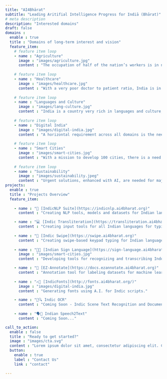 ```yaml
---
title: "AI4Bhārat"
subtitle: "Leading Aritifial Intelligence Progress for Indiā (Bhārat)"
# meta description
description: "Interested domains"
draft: false
domains :
  enable : true
  title : "Domains of long-term interest and vision"
  feature_item:
    # feature item loop
    - name : "Agriculture"
      image : "images/agriculture.jpg"
      content : "The occupation of half of the nation’s workers is in need of solutions, both technological and otherwise. "
      
    # feature item loop
    - name : "Healthcare"
      image : "images/healthcare.jpg"
      content : "With a very poor doctor to patient ratio, India is in immediate need for AI solutions to make our doctors more effective and accessible."
      
    # feature item loop
    - name : "Languages and Culture"
      image : "images/lang-culture.jpg"
      content : "India is a country very rich in languages and culture, but very poor in resources and methods for language processing and digital restoration."
      
    # feature item loop
    - name : "Digital India"
      image : "images/digital-india.jpg"
      content : "A horizontal requirement across all domains is the need for digitisation, in which AI can play a disruptive role."
      
    # feature item loop
    - name : "Smart Cities"
      image : "images/smart-cities.jpg"
      content : "With a mission to develop 100 cities, there is a need for AI to play a significant role in making our cities more efficient and sustainable."
      
    # feature item loop
    - name : "Sustainability"
      image : "images/sustainability.jpeg"
      content : "Urgent solutions, enhanced with AI, are needed for major challenges in water scarcity, air pollution, wildlife conversation, epidemics control, and disaster management."
projects:
  enable : true
  title : "Projects Overview"
  feature_item:
    
    - name : "🤗 [IndicNLP Suite](https://indicnlp.ai4bharat.org)"
      content : "Creating NLP tools, models and datasets for Indian languages ecosystem."

    - name : "💻 [Indic Transliteration](https://transliteration.ai4bharat.org)"
      content : "Creating input tools for all Indian languages for typing in Indic scripts"
    
    - name : "📱 [Indic Swipe](https://swipe.ai4bharat.org)"
      content : "Creating swipe-based keypad typing for Indian languages"
      
    - name : "🖖🏼 [Indian Sign Language](https://sign-language.ai4bharat.org/)"
      image : "images/smart-cities.jpg"
      content : "Developing tools for recognizing and transcribing Indo Sign Language."

    - name : "🔨 [EZ-Annotate](https://docs.ezannotate.ai4bharat.org)"
      content : "Annotation tool for labeling datasets for machine learning tasks"
      
    - name : "✍🏼 [IndicFonts](http://fonts.ai4bharat.org/)"
      image : "images/digital-india.jpg"
      content : "Generating fonts using A.I. for Indic scripts."

    - name : "📄🔍 Indic OCR"
      content : "Coming Soon - Indic Scene Text Recognition and Document Extraction"
    
    - name : "🗣💬 Indian Speech2Text"
      content : "Coming Soon..."

call_to_action:
  enable : false
  title : "Ready to get started?"
  image : "images/cta.svg"
  content : "Lorem ipsum dolor sit amet, consectetur adipiscing elit. Consequat tristique eget amet, tempus eu at consecttur."
  button:
    enable : true
    label : "Contact Us"
    link : "contact"

---
```



